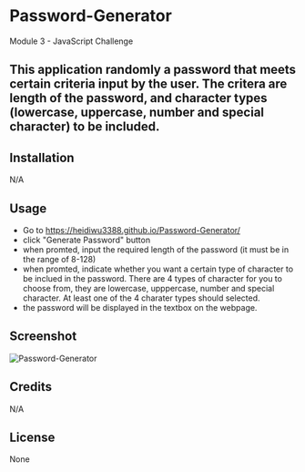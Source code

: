 # Password-Generator
Module 3 - JavaScript Challenge

## This application randomly a password that meets certain criteria input by the user. The critera are length of the password, and character types (lowercase, uppercase, number and special character) to be included.

## Installation

N/A

## Usage

- Go to https://heidiwu3388.github.io/Password-Generator/
- click "Generate Password" button
- when promted, input the required length of the password (it must be in the range of 8-128)
- when promted, indicate whether you want a certain type of character to be inclued in the password. There are 4 types of character for you to choose from, they are lowercase, upppercase, number and special character. At least one of the 4 charater types should selected.
- the password will be displayed in the textbox on the webpage.

## Screenshot

![Password-Generator](https://user-images.githubusercontent.com/111156269/194786215-caa014f6-7181-4f52-9bd9-d237999c3162.jpg)

## Credits

N/A

## License

None

